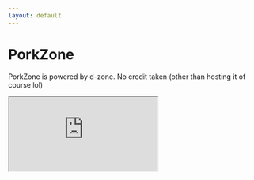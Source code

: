 ```yaml
---
layout: default
---
```


# PorkZone
PorkZone is powered by d-zone. No credit taken (other than hosting it of course lol) 

<iframe src="http://home.daporkchop.tk/web/index.html" scrolling='no'></iframe>
